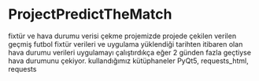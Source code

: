 # ProjectPredictTheMatch
fixtür ve hava durumu verisi çekme projemizde projede çekilen verilen geçmiş futbol fixtür verileri ve uygulama yüklendiği tarihten itibaren
olan hava durumu verileri uygulamayı çalıştırdıkça eğer 2 günden fazla geçtiyse hava durumunu çekiyor.
kullandığımız kütüphaneler PyQt5, requests_html, requests
